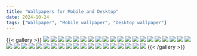 ```yaml
---
title: "Wallpapers for Mobile and Desktop"
date: 2024-10-24
tags: ["Wallpaper", "Mobile wallpaper", "Desktop wallpaper"]
---
```


{{< gallery >}}
<img src="Mobile/1.jpg" class="grid-w50 md:grid-w33 xl:grid-w25" />
<img src="Mobile/2.jpg" class="grid-w50 md:grid-w33 xl:grid-w25" />
<img src="Mobile/3.png" class="grid-w50 md:grid-w33 xl:grid-w25" />
<img src="Mobile/4.jpg" class="grid-w50 md:grid-w33 xl:grid-w25" />
<img src="Mobile/5.jpg" class="grid-w50 md:grid-w33 xl:grid-w25" />
<img src="Mobile/6.jpg" class="grid-w50 md:grid-w33 xl:grid-w25" />
<img src="Mobile/7.png" class="grid-w50 md:grid-w33 xl:grid-w25" />
<img src="Mobile/8.jpg" class="grid-w50 md:grid-w33 xl:grid-w25" />
<img src="Mobile/9.jpg" class="grid-w50 md:grid-w33 xl:grid-w25" />
<img src="Mobile/10.png" class="grid-w50 md:grid-w33 xl:grid-w25" />
<img src="Mobile/11.png" class="grid-w50 md:grid-w33 xl:grid-w25" />
<img src="Mobile/12.jpg" class="grid-w50 md:grid-w33 xl:grid-w25" />
<img src="Mobile/13.jpg" class="grid-w50 md:grid-w33 xl:grid-w25" />
<img src="Mobile/14.jpg" class="grid-w50 md:grid-w33 xl:grid-w25" />
<img src="Mobile/15.jpg" class="grid-w50 md:grid-w33 xl:grid-w25" />
<img src="Mobile/16.jpg" class="grid-w50 md:grid-w33 xl:grid-w25" />
<img src="Mobile/17.jpg" class="grid-w50 md:grid-w33 xl:grid-w25" />
<img src="Mobile/18.png" class="grid-w50 md:grid-w33 xl:grid-w25" />
<img src="Mobile/19.jpg" class="grid-w50 md:grid-w33 xl:grid-w25" />
<img src="Mobile/20.jpg" class="grid-w50 md:grid-w33 xl:grid-w25" />
<img src="Mobile/21.png" class="grid-w50 md:grid-w33 xl:grid-w25" />
<img src="Mobile/22.jpg" class="grid-w50 md:grid-w33 xl:grid-w25" />
<img src="Mobile/23.jpg" class="grid-w50 md:grid-w33 xl:grid-w25" />
<img src="Mobile/24.jpg" class="grid-w50 md:grid-w33 xl:grid-w25" />
<img src="Mobile/25.jpg" class="grid-w50 md:grid-w33 xl:grid-w25" />
<img src="Mobile/26.jpg" class="grid-w50 md:grid-w33 xl:grid-w25" />
<img src="Mobile/27.jpg" class="grid-w50 md:grid-w33 xl:grid-w25" />
<img src="Mobile/28.png" class="grid-w50 md:grid-w33 xl:grid-w25" />
<img src="Mobile/29.png" class="grid-w50 md:grid-w33 xl:grid-w25" />
<img src="Mobile/30.jpg" class="grid-w50 md:grid-w33 xl:grid-w25" />
<img src="Mobile/31.jpg" class="grid-w50 md:grid-w33 xl:grid-w25" />
<img src="Mobile/32.jpg" class="grid-w50 md:grid-w33 xl:grid-w25" />
<img src="Mobile/33.jpg" class="grid-w50 md:grid-w33 xl:grid-w25" />
<img src="Mobile/34.jpg" class="grid-w50 md:grid-w33 xl:grid-w25" />
<img src="Mobile/35.jpg" class="grid-w50 md:grid-w33 xl:grid-w25" />
<img src="Mobile/36.jpg" class="grid-w50 md:grid-w33 xl:grid-w25" />
<img src="Mobile/37.jpg" class="grid-w50 md:grid-w33 xl:grid-w25" />
<img src="Mobile/38.jpg" class="grid-w50 md:grid-w33 xl:grid-w25" />
<img src="Mobile/39.jpg" class="grid-w50 md:grid-w33 xl:grid-w25" />
{{< /gallery >}}
